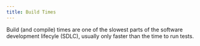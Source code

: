 ```yaml
---
title: Build Times
---
```


Build (and compile) times are one of the slowest parts of the software development lifecyle (SDLC), usually only faster than the time to run tests.
